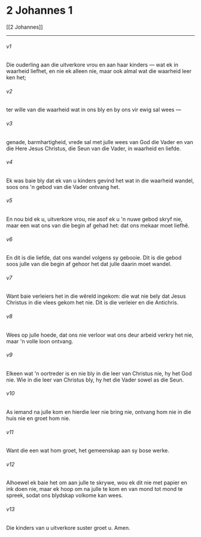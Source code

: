 # 2 Johannes 1

[[2 Johannes]]
***

###### v1
Die ouderling aan die uitverkore vrou en aan haar kinders — wat ek in waarheid liefhet, en nie ek alleen nie, maar ook almal wat die waarheid leer ken het; 
###### v2
ter wille van die waarheid wat in ons bly en by ons vir ewig sal wees — 
###### v3
genade, barmhartigheid, vrede sal met julle wees van God die Vader en van die Here Jesus Christus, die Seun van die Vader, in waarheid en liefde. 
###### v4
Ek was baie bly dat ek van u kinders gevind het wat in die waarheid wandel, soos ons 'n gebod van die Vader ontvang het. 
###### v5
En nou bid ek u, uitverkore vrou, nie asof ek u 'n nuwe gebod skryf nie, maar een wat ons van die begin af gehad het: dat ons mekaar moet liefhê. 
###### v6
En dit is die liefde, dat ons wandel volgens sy gebooie. Dit is die gebod soos julle van die begin af gehoor het dat julle daarin moet wandel. 
###### v7
Want baie verleiers het in die wêreld ingekom: die wat nie bely dat Jesus Christus in die vlees gekom het nie. Dit is die verleier en die Antichris. 
###### v8
Wees op julle hoede, dat ons nie verloor wat ons deur arbeid verkry het nie, maar 'n volle loon ontvang. 
###### v9
Elkeen wat 'n oortreder is en nie bly in die leer van Christus nie, hy het God nie. Wie in die leer van Christus bly, hy het die Vader sowel as die Seun. 
###### v10
As iemand na julle kom en hierdie leer nie bring nie, ontvang hom nie in die huis nie en groet hom nie. 
###### v11
Want die een wat hom groet, het gemeenskap aan sy bose werke. 
###### v12
Alhoewel ek baie het om aan julle te skrywe, wou ek dit nie met papier en ink doen nie, maar ek hoop om na julle te kom en van mond tot mond te spreek, sodat ons blydskap volkome kan wees. 
###### v13
Die kinders van u uitverkore suster groet u. Amen. 
